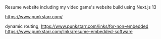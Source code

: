 Resume website including my video game's website build using Next.js 13

https://www.punkstarr.com/

dynamic routing;
https://www.punkstarr.com/links/for-non-embedded
https://www.punkstarr.com/links/resume-embedded-software
